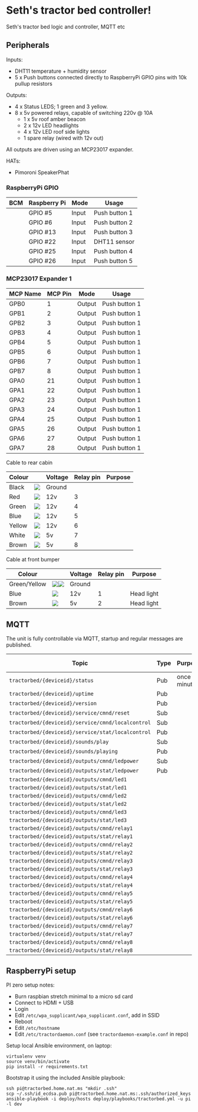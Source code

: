 # Seth's tractor bed controller!

Seth's tractor bed logic and controller, MQTT etc

## Peripherals

Inputs:

* DHT11 temperature + humidity sensor
* 5 x Push buttons connected directly to RaspberryPi GPIO pins with 10k pullup resistors

Outputs:

* 4 x Status LEDS; 1 green and 3 yellow.
* 8 x 5v powered relays, capable of switching 220v @ 10A
  * 1 x 5v roof amber beacon
  * 2 x 12v LED headlights
  * 4 x 12v LED roof side lights
  * 1 spare relay (wired with 12v out)

All outputs are driven using an MCP23017 expander.

HATs:

* Pimoroni SpeakerPhat

### RaspberryPi GPIO

| BCM      | Raspberry Pi | Mode   | Usage         |
|----------|--------------|--------|---------------|
|          | GPIO #5      | Input  | Push button 1 |
|          | GPIO #6      | Input  | Push button 2 |
|          | GPIO #13     | Input  | Push button 3 |
|          | GPIO #22     | Input  | DHT11 sensor  |
|          | GPIO #25     | Input  | Push button 4 |
|          | GPIO #26     | Input  | Push button 5 |

### MCP23017 Expander 1

| MCP Name | MCP Pin | Mode   | Usage             |
|----------|---------|--------|-------------------|
| GPB0     | 1       | Output | Push button 1     |
| GPB1     | 2       | Output | Push button 1     |
| GPB2     | 3       | Output | Push button 1     |
| GPB3     | 4       | Output | Push button 1     |
| GPB4     | 5       | Output | Push button 1     |
| GPB5     | 6       | Output | Push button 1     |
| GPB6     | 7       | Output | Push button 1     |
| GPB7     | 8       | Output | Push button 1     |
| GPA0     | 21      | Output | Push button 1     |
| GPA1     | 22      | Output | Push button 1     |
| GPA2     | 23      | Output | Push button 1     |
| GPA3     | 24      | Output | Push button 1     |
| GPA4     | 25      | Output | Push button 1     |
| GPA5     | 26      | Output | Push button 1     |
| GPA6     | 27      | Output | Push button 1     |
| GPA7     | 28      | Output | Push button 1     |

Cable to rear cabin

| Colour |                                                   | Voltage | Relay pin | Purpose   |
|--------|---------------------------------------------------|---------|-----------|-----------|
| Black  | ![](https://placehold.it/15/000000/000000?text=+) | Ground  |           |           |
| Red    | ![](https://placehold.it/15/eb4034/000000?text=+) | 12v     | 3         |           |
| Green  | ![](https://placehold.it/15/3bfa19/000000?text=+) | 12v     | 4         |           |
| Blue   | ![](https://placehold.it/15/3719fa/000000?text=+) | 12v     | 5         |           |
| Yellow | ![](https://placehold.it/15/ffea00/000000?text=+) | 12v     | 6         |           |
| White  | ![](https://placehold.it/15/dedede/000000?text=+) | 5v      | 7         |           |
| Brown  | ![](https://placehold.it/15/785020/000000?text=+) | 5v      | 8         |           |

Cable at front bumper

| Colour |                                                   | Voltage | Relay pin | Purpose   |
|--------|---------------------------------------------------|---------|-----------|-----------|
| Green/Yellow  | ![](https://placehold.it/15/3bfa19/000000?text=+)![](https://placehold.it/15/ffea00/000000?text=+) | Ground  |           |           |
| Blue   | ![](https://placehold.it/15/3719fa/000000?text=+) | 12v     | 1         | Head light |
| Brown  | ![](https://placehold.it/15/785020/000000?text=+) | 5v      | 2         | Head light |


## MQTT

The unit is fully controllable via MQTT, startup and regular messages are published.

| Topic                                        |  Type                   |  Purpose          | Example payload |   
|----------------------------------------------|-------------------------|------------------|-----------------|
| `tractorbed/{deviceid}/status`                 |  Pub                        | once a minute    |                 |
| `tractorbed/{deviceid}/uptime`                 |  Pub                       |                  |                 |
| `tractorbed/{deviceid}/version`                |  Pub                       |                  |                 |
| `tractorbed/{deviceid}/service/cmnd/reset`              |  Sub                       |                  |                 |
| `tractorbed/{deviceid}/service/cmnd/localcontrol`       |  Sub                    |                  |                 |
| `tractorbed/{deviceid}/service/stat/localcontrol`       |  Pub                    |                  |                 |
| `tractorbed/{deviceid}/sounds/play`                     |  Sub                    |                  |                 |
| `tractorbed/{deviceid}/sounds/playing`                  |  Pub                    |                  |                 |
| `tractorbed/{deviceid}/outputs/cmnd/ledpower`           |  Sub                    |                  |                 |
| `tractorbed/{deviceid}/outputs/stat/ledpower`           |  Pub                    |                  |                 |
| `tractorbed/{deviceid}/outputs/cmnd/led1`               |                         |                  |                 |
| `tractorbed/{deviceid}/outputs/stat/led1`               |                         |                  |                 |
| `tractorbed/{deviceid}/outputs/cmnd/led2`               |                         |                  |                 |
| `tractorbed/{deviceid}/outputs/stat/led2`               |                         |                  |                 |
| `tractorbed/{deviceid}/outputs/cmnd/led3`               |                         |                  |                 |
| `tractorbed/{deviceid}/outputs/stat/led3`               |                         |                  |                 |
| `tractorbed/{deviceid}/outputs/cmnd/relay1`             |                         |                  |                 |
| `tractorbed/{deviceid}/outputs/stat/relay1`             |                         |                  |                 |
| `tractorbed/{deviceid}/outputs/cmnd/relay2`             |                         |                  |                 |
| `tractorbed/{deviceid}/outputs/stat/relay2`             |                         |                  |                 |
| `tractorbed/{deviceid}/outputs/cmnd/relay3`             |                         |                  |                 |
| `tractorbed/{deviceid}/outputs/stat/relay3`             |                         |                  |                 |
| `tractorbed/{deviceid}/outputs/cmnd/relay4`             |                         |                  |                 |
| `tractorbed/{deviceid}/outputs/stat/relay4`             |                         |                  |                 |
| `tractorbed/{deviceid}/outputs/cmnd/relay5`             |                         |                  |                 |
| `tractorbed/{deviceid}/outputs/stat/relay5`             |                         |                  |                 |
| `tractorbed/{deviceid}/outputs/cmnd/relay6`             |                         |                  |                 |
| `tractorbed/{deviceid}/outputs/stat/relay6`             |                         |                  |                 |
| `tractorbed/{deviceid}/outputs/cmnd/relay7`             |                         |                  |                 |
| `tractorbed/{deviceid}/outputs/stat/relay7`             |                         |                  |                 |
| `tractorbed/{deviceid}/outputs/cmnd/relay8`             |                         |                  |                 |
| `tractorbed/{deviceid}/outputs/stat/relay8`             |                         |                  |                 |

## RaspberryPi setup

PI zero setup notes:

* Burn raspbian stretch minimal to a micro sd card
* Connect to HDMI + USB
* Login
* Edit `/etc/wpa_supplicant/wpa_supplicant.conf`, add in SSID
* Reboot
* Edit `/etc/hostname`
* Edit `/etc/tractordaemon.conf` (see `tractordaemon-example.conf` in repo)

Setup local Ansible environment, on laptop:

```
virtualenv venv
source venv/bin/activate
pip install -r requirements.txt
```

Bootstrap it using the included Ansible playbook:

```
ssh pi@tractorbed.home.nat.ms "mkdir .ssh"
scp ~/.ssh/id_ecdsa.pub pi@tractorbed.home.nat.ms:.ssh/authorized_keys
ansible-playbook -i deploy/hosts deploy/playbooks/tractorbed.yml -u pi -l dev
```
